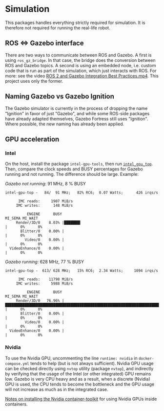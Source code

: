 # Simulation
This packages handles everything strictly required for simulation.
It is therefore not required for running the real-life robot.

## ROS <=> Gazebo interface
There are two ways to communicate between ROS and Gazebo.
A first is using `ros_gz_bridge`. In that case, the bridge
does the conversion between ROS and Gazebo topics.
A second is using an embedded node, i.e. custom code
that is run as part of the simulation, which just interacts with ROS.
For more: see the video
[ROS 2 and Gazebo Integration Best Practices.mp4](
  https://vimeo.com/showcase/9954564/video/767127300).
This project uses only the former.


## Naming Gazebo vs Gazebo Ignition
The Gazebo simulator is currently in the process
of dropping the name "Ignition" in favor of just "Gazebo",
and while some ROS-side packages have already adapted themselves,
Gazebo Fortress still uses "Ignition".
Where possible, the new naming has already been applied.


## GPU acceleration
### Intel
On the host, install the package `intel-gpu-tools`, then run [`intel_gpu_top`](
  https://manpages.ubuntu.com/manpages/trusty/man1/intel_gpu_top.1.html).
Then, compare the clock speeds and BUSY percentages for Gazebo running and not running.
The difference should be large. Example:

_Gazebo not running_: 91 MHz, 8 % BUSY
```
intel-gpu-top -   84/  91 MHz;   82% RC6;  0.07 Watts;      426 irqs/s

      IMC reads:     1907 MiB/s
     IMC writes:      148 MiB/s

          ENGINE      BUSY                                                                                                MI_SEMA MI_WAIT
     Render/3D/0    8.03% |███████▍                                                                                     |      0%      0%
       Blitter/0    0.00% |                                                                                             |      0%      0%
         Video/0    0.00% |                                                                                             |      0%      0%
  VideoEnhance/0    0.00% |                                                                                             |      0%      0%
```
_Gazebo running_: 628 MHz, 77 % BUSY
```
intel-gpu-top -  613/ 628 MHz;   15% RC6;  2.34 Watts;     1094 irqs/s

      IMC reads:    11798 MiB/s
     IMC writes:     5988 MiB/s

          ENGINE      BUSY                                                                                                MI_SEMA MI_WAIT
     Render/3D/0   76.96% |███████████████████████████████████████████████████████████████████████▌                     |      0%      0%
       Blitter/0    0.00% |                                                                                             |      0%      0%
         Video/0    0.00% |                                                                                             |      0%      0%
  VideoEnhance/0    0.00% |                                                                                             |      0%      0%
```

### Nvidia
To use the Nvidia GPU, uncommenting the line
`runtime: nvidia` in `docker-compose.yml` tends to help
(but is not always sufficient).
Nvidia GPU usage can be checked directly
using `nvtop` utility (package `nvtop`),
and indirectly by verifying that the usage
of the Intel (or other integrated) GPU remains low.
Gazebo is very CPU heavy and as a result, when a discrete (Nvidia) GPU is used,
the CPU tends to become the bottleneck and the GPU usage
will not increase as much as in the integrated case.

[Notes on installing the Nvidia container-toolkit](
  https://docs.nvidia.com/datacenter/cloud-native/container-toolkit/latest/install-guide.html#installing-with-apt)
for using Nvidia GPUs inside containers.
